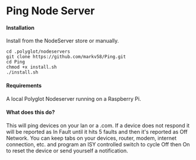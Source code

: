 # Ping Node Server

#### Installation

Install from the NodeServer store or manually.

    cd .polyglot/nodeservers
    git clone https://github.com/markv58/Ping.git
    cd Ping
    chmod +x install.sh
    ./install.sh

#### Requirements

A local Polyglot Nodeserver running on a Raspberry Pi.

#### What does this do?

This will ping devices on your lan or a .com. If a device does not respond it will be reported as In Fault until it hits 5 faults and then it's reported as Off Network. You can keep tabs on your devices, router, modem, internet connection, etc. and program an ISY controlled switch to cycle Off then On to reset the device or send yourself a notification.
